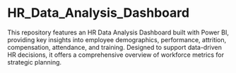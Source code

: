 # HR_Data_Analysis_Dashboard
This repository features an HR Data Analysis Dashboard built with Power BI, providing key insights into employee demographics, performance, attrition, compensation, attendance, and training. Designed to support data-driven HR decisions, it offers a comprehensive overview of workforce metrics for strategic planning.
